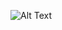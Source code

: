 ![Alt Text](https://firebasestorage.googleapis.com/v0/b/portfolio-1fe90.appspot.com/o/gifs%2Finstagram.gif?alt=media&token=6a712ab3-81d0-45ea-8e49-5de852be3da9)
